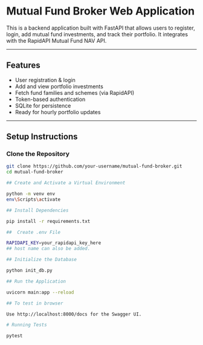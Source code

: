 # Mutual Fund Broker Web Application

This is a backend application built with FastAPI that allows users to register, login, add mutual fund investments, and track their portfolio. It integrates with the RapidAPI Mutual Fund NAV API.

---

## Features

- User registration & login
- Add and view portfolio investments
- Fetch fund families and schemes (via RapidAPI)
- Token-based authentication
- SQLite for persistence
- Ready for hourly portfolio updates

---

## Setup Instructions

### Clone the Repository

```bash
git clone https://github.com/your-username/mutual-fund-broker.git
cd mutual-fund-broker

## Create and Activate a Virtual Environment

python -m venv env
env\Scripts\activate 

## Install Dependencies

pip install -r requirements.txt

##  Create .env File

RAPIDAPI_KEY=your_rapidapi_key_here
## host name can also be added.

## Initialize the Database

python init_db.py

## Run the Application

uvicorn main:app --reload

## To test in browser

Use http://localhost:8000/docs for the Swagger UI.

# Running Tests

pytest
